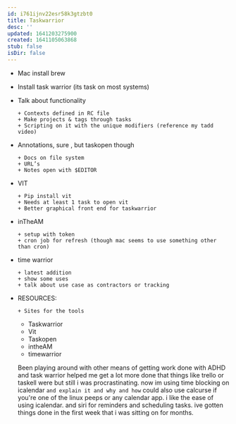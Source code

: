```yaml
---
id: i761ijnv22esr58k3gtzbt0
title: Taskwarrior
desc: ''
updated: 1641203275900
created: 1641105063868
stub: false
isDir: false
---
```



- Mac install brew
- Install task warrior (its task on most systems)
- Talk about functionality
  ```
  + Contexts defined in RC file
  + Make projects & tags through tasks
  + Scripting on it with the unique modifiers (reference my tadd video)
  ```
- Annotations, sure , but taskopen though
  ```
  + Docs on file system
  + URL’s
  + Notes open with $EDITOR
  ```
- VIT
  ```
  + Pip install vit
  + Needs at least 1 task to open vit
  + Better graphical front end for taskwarrior
  ```
- inTheAM
  ```
  + setup with token
  + cron job for refresh (though mac seems to use something other than cron)
  ```
- time warrior
  ```
  + latest addition
  + show some uses
  + talk about use case as contractors or tracking
  ```
- RESOURCES:

  ```
  + Sites for the tools
  ```

  - Taskwarrior
  - Vit
  - Taskopen
  - intheAM
  - timewarrior

  Been playing around with other means of getting work done with ADHD and task warrior helped me get a lot more done that things like trello or taskell were but still i was procrastinating. now im using time blocking on icalendar `and explain it and why and how` could also use calcurse if you're one of the linux peeps or any calendar app. i like the ease of using icalendar. and siri for reminders and scheduling tasks. ive gotten things done in the first week that i was sitting on for months.
